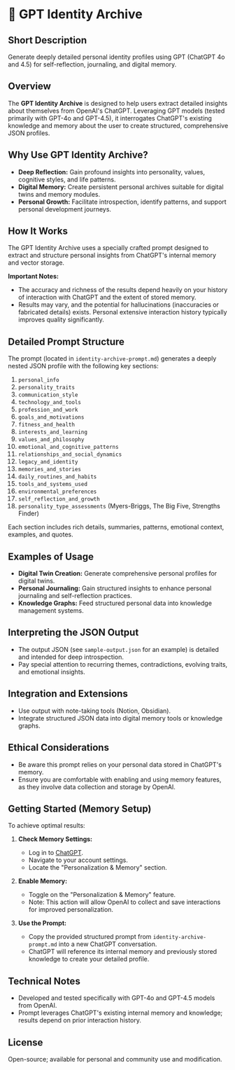 # 🧠 GPT Identity Archive

## Short Description
Generate deeply detailed personal identity profiles using GPT (ChatGPT 4o and 4.5) for self-reflection, journaling, and digital memory.

## Overview
The **GPT Identity Archive** is designed to help users extract detailed insights about themselves from OpenAI's ChatGPT. Leveraging GPT models (tested primarily with GPT-4o and GPT-4.5), it interrogates ChatGPT's existing knowledge and memory about the user to create structured, comprehensive JSON profiles.

## Why Use GPT Identity Archive?
- **Deep Reflection:** Gain profound insights into personality, values, cognitive styles, and life patterns.
- **Digital Memory:** Create persistent personal archives suitable for digital twins and memory modules.
- **Personal Growth:** Facilitate introspection, identify patterns, and support personal development journeys.

## How It Works
The GPT Identity Archive uses a specially crafted prompt designed to extract and structure personal insights from ChatGPT's internal memory and vector storage.

**Important Notes:**
- The accuracy and richness of the results depend heavily on your history of interaction with ChatGPT and the extent of stored memory.
- Results may vary, and the potential for hallucinations (inaccuracies or fabricated details) exists. Personal extensive interaction history typically improves quality significantly.

## Detailed Prompt Structure
The prompt (located in `identity-archive-prompt.md`) generates a deeply nested JSON profile with the following key sections:

1. `personal_info`
2. `personality_traits`
3. `communication_style`
4. `technology_and_tools`
5. `profession_and_work`
6. `goals_and_motivations`
7. `fitness_and_health`
8. `interests_and_learning`
9. `values_and_philosophy`
10. `emotional_and_cognitive_patterns`
11. `relationships_and_social_dynamics`
12. `legacy_and_identity`
13. `memories_and_stories`
14. `daily_routines_and_habits`
15. `tools_and_systems_used`
16. `environmental_preferences`
17. `self_reflection_and_growth`
18. `personality_type_assessments` (Myers-Briggs, The Big Five, Strengths Finder)

Each section includes rich details, summaries, patterns, emotional context, examples, and quotes.

## Examples of Usage
- **Digital Twin Creation:** Generate comprehensive personal profiles for digital twins.
- **Personal Journaling:** Gain structured insights to enhance personal journaling and self-reflection practices.
- **Knowledge Graphs:** Feed structured personal data into knowledge management systems.

## Interpreting the JSON Output
- The output JSON (see `sample-output.json` for an example) is detailed and intended for deep introspection.
- Pay special attention to recurring themes, contradictions, evolving traits, and emotional insights.

## Integration and Extensions
- Use output with note-taking tools (Notion, Obsidian).
- Integrate structured JSON data into digital memory tools or knowledge graphs.

## Ethical Considerations
- Be aware this prompt relies on your personal data stored in ChatGPT's memory.
- Ensure you are comfortable with enabling and using memory features, as they involve data collection and storage by OpenAI.

## Getting Started (Memory Setup)

To achieve optimal results:

1. **Check Memory Settings:**
   - Log in to [ChatGPT](https://chat.openai.com/).
   - Navigate to your account settings.
   - Locate the "Personalization & Memory" section.

2. **Enable Memory:**
   - Toggle on the "Personalization & Memory" feature.
   - Note: This action will allow OpenAI to collect and save interactions for improved personalization.

3. **Use the Prompt:**
   - Copy the provided structured prompt from `identity-archive-prompt.md` into a new ChatGPT conversation.
   - ChatGPT will reference its internal memory and previously stored knowledge to create your detailed profile.

## Technical Notes
- Developed and tested specifically with GPT-4o and GPT-4.5 models from OpenAI.
- Prompt leverages ChatGPT's existing internal memory and knowledge; results depend on prior interaction history.

## License
Open-source; available for personal and community use and modification.

